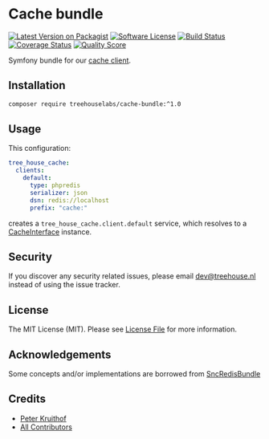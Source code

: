 Cache bundle
============

[![Latest Version on Packagist][ico-version]][link-packagist]
[![Software License][ico-license]](LICENSE.md)
[![Build Status][ico-travis]][link-travis]
[![Coverage Status][ico-scrutinizer]][link-scrutinizer]
[![Quality Score][ico-code-quality]][link-code-quality]

Symfony bundle for our [cache client][client].

[client]: https://github.com/treehouselabs/cache

## Installation

```sh
composer require treehouselabs/cache-bundle:^1.0
```


## Usage

This configuration:

```yaml
tree_house_cache:
  clients:
    default:
      type: phpredis
      serializer: json
      dsn: redis://localhost
      prefix: "cache:"
```

creates a `tree_house_cache.client.default` service, which resolves to a [CacheInterface][CI] instance.

[CI]: https://github.com/treehouselabs/cache/blob/master/src/TreeHouse/Cache/CacheInterface.php


## Security

If you discover any security related issues, please email dev@treehouse.nl
instead of using the issue tracker.


## License

The MIT License (MIT). Please see [License File](LICENSE.md) for more information.


## Acknowledgements
Some concepts and/or implementations are borrowed from [SncRedisBundle](https://github.com/snc/SncRedisBundle)


## Credits

- [Peter Kruithof][link-author]
- [All Contributors][link-contributors]


[ico-version]: https://img.shields.io/packagist/v/treehouselabs/cache-bundle.svg?style=flat-square
[ico-license]: https://img.shields.io/badge/license-MIT-brightgreen.svg?style=flat-square
[ico-travis]: https://img.shields.io/travis/treehouselabs/cache-bundle/master.svg?style=flat-square
[ico-scrutinizer]: https://img.shields.io/scrutinizer/coverage/g/treehouselabs/cache-bundle.svg?style=flat-square
[ico-code-quality]: https://img.shields.io/scrutinizer/g/treehouselabs/cache-bundle.svg?style=flat-square
[ico-downloads]: https://img.shields.io/packagist/dt/treehouselabs/cache-bundle.svg?style=flat-square

[link-packagist]: https://packagist.org/packages/treehouselabs/cache-bundle
[link-travis]: https://travis-ci.org/treehouselabs/cache-bundle
[link-scrutinizer]: https://scrutinizer-ci.com/g/treehouselabs/cache-bundle/code-structure
[link-code-quality]: https://scrutinizer-ci.com/g/treehouselabs/cache-bundle
[link-downloads]: https://packagist.org/packages/treehouselabs/cache-bundle
[link-author]: https://github.com/treehouselabs
[link-contributors]: ../../contributors
